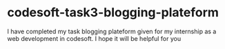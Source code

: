 # codesoft-task3-blogging-plateform
I have completed my task blogging plateform given for my internship as a web development in codesoft. I hope it will be helpful for you
